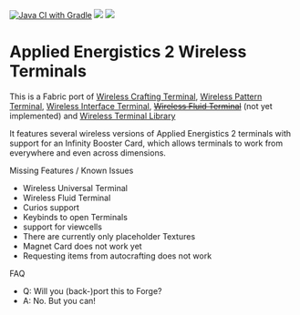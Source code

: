[![Java CI with Gradle](https://github.com/Mari023/AE2WirelessTerminalLibrary/actions/workflows/gradle.yml/badge.svg)](https://github.com/Mari023/AE2WirelessTerminalLibrary/actions/workflows/gradle.yml)
[![](https://cf.way2muchnoise.eu/full_459929_downloads.svg)](https://www.curseforge.com/minecraft/mc-mods/applied-energistics-2-wireless-terminals)
[![](https://cf.way2muchnoise.eu/versions/459929.svg)](https://www.curseforge.com/minecraft/mc-mods/applied-energistics-2-wireless-terminals/files)

Applied Energistics 2 Wireless Terminals
========================================
This is a Fabric port of [Wireless Crafting Terminal](https://www.curseforge.com/minecraft/mc-mods/wireless-crafting-terminal), [Wireless Pattern Terminal](https://www.curseforge.com/minecraft/mc-mods/wireless-pattern-terminal), [Wireless Interface Terminal](https://www.curseforge.com/minecraft/mc-mods/wireless-interface-terminal), [~~Wireless Fluid Terminal~~](https://www.curseforge.com/minecraft/mc-mods/wireless-fluid-terminal) (not yet implemented) and [Wireless Terminal Library](https://www.curseforge.com/minecraft/mc-mods/ae2wtlib)


It features several wireless versions of Applied Energistics 2 terminals with support for an Infinity Booster Card, which allows terminals to work from everywhere and even across dimensions.


Missing Features / Known Issues
- Wireless Universal Terminal
- Wireless Fluid Terminal
- Curios support
- Keybinds to open Terminals
- support for viewcells
- There are currently only placeholder Textures
- Magnet Card does not work yet
- Requesting items from autocrafting does not work


FAQ
- Q: Will you (back-)port this to Forge?
- A: No. But you can!
